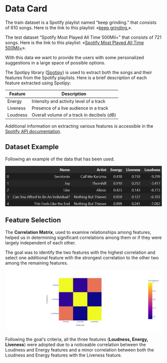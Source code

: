 # Data Card

The train dataset is a Spotify playlist named “keep grinding.” that consists of 610 songs.
Here is the link to this playlist: «[keep grinding.](https://open.spotify.com/playlist/3fSsw9Mp5Mi2DDiweZggtP?si=151ba94cd4ca4cbb)».

The test dataset “Spotify Most Played All Time 500Mil+” that consists of 721 songs.
Here is the link to this playlist: «[Spotify Most Played All Time 500Mil+](https://open.spotify.com/playlist/2YRe7HRKNRvXdJBp9nXFza#:~:text=Blinding%20Lights%20by%20The%20Weekend,at%20least%20500%20million%20streams.URL)».

With this data we want to provide the users with some personalized suggestions in a large space of possible options.

The Spotipy library ([Spotipy](https://spotipy.readthedocs.io/en/2.22.1/)) is used to extract both the songs and their features from the Spotify playlists. Here is a brief description of each feature extracted using Spotipy:

| Feature  | Description                                |
| -------- | ------------------------------------------ |
| Energy   | Intensity and activity level of a track    |
| Liveness | Presence of a live audience in a track     |
| Loudness | Overall volume of a track in decibels (dB) |

Additional information on extracting various features is accessible in the [Spotify API documentation](https://developer.spotify.com/documentation/web-api/reference/get-audio-features).

## Dataset Example

Following an example of the data that has been used.

![plot](/figures/datasetExampleShort.png?raw=true)

## Feature Selection

The **Correlation Matrix**, used to examine relationships among features, helped us in determining significant correlations among them or if they were largely independent of each other.

The goal was to identify the two features with the highest correlation and select one additional feature with the strongest correlation to the other two among the remaining features.

![plot](/figures/corrMatrixExample.png?raw=true)

Following the goal‘s criteria, all the three features (**Loudness, Energy, Liveness**) were adopted due to a noticeable correlation between the Loudness and Energy features and a minor correlation between both the Loudness and Energy features with the Liveness feature.

